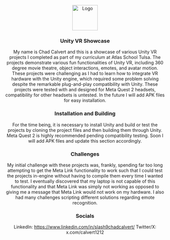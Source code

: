 <!-- PROJECT LOGO -->
<br />
<div align="center">
  <a href="https://github.com/othneildrew/Best-README-Template">
    <img src="images/logo.png" alt="Logo" width="80" height="80">
  </a>

  <h3 align="center">Unity VR Showcase</h3>

My name is Chad Calvert and this is a showcase of various Unity VR projects I completed as part of my curriculum at 
Atlas School Tulsa. The projects demonstrate various fun functionalities of Unity VR, including 360 degree movie
theatre, object interactions, emotes, and avatar motion. These projects were challenging as I had to learn how to integrate VR hardware with the Unity engine, which required some problem solving despite the remarkable plug-and-play compatibility 
with Unity. These projects were tested with and designed for Meta Quest 2 headsets, compatibility for other headsets is 
untested. In the future I will add APK files for easy installation.

<h3 align="center">Installation and Building</h3>
For the time being, it is necessary to install Unity and build or test the projects by cloning the project files and 
then building them through Unity. Meta Quest 2 is highly recommended pending compatibility testing. Soon I will add APK 
files and update this section accordingly.

<h3 align="center">Challenges</h3>

My initial challenge with these projects was, frankly, spending far too long attempting to get the Meta Link 
functionality to work such that I could test the projects in-engine without having to compile them every time I wanted 
to test. I eventually discovered that my laptop is not capable of this functionality and that Meta Link was simply not 
working as opposed to giving me a message that Meta Link would not work on my hardware. I also had many challenges 
scripting different solutions regarding emote recognition.

<h3 align="center">Socials</h3>

LinkedIn: https://www.linkedin.com/in/slash9chadcalvert/
Twitter/X: x.com/calvert1212
